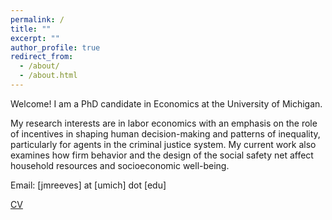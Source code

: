 ```yaml
---
permalink: /
title: ""
excerpt: ""
author_profile: true
redirect_from: 
  - /about/
  - /about.html
---
```


Welcome! I am a PhD candidate in Economics at the University of Michigan. 

My research interests are in labor economics with an emphasis on the role of incentives in shaping human decision-making and patterns of inequality, particularly for agents in the criminal justice system. My current work also examines how firm behavior and the design of the social safety net affect household resources and socioeconomic well-being.

Email: [jmreeves] at [umich] dot [edu]

[CV](https://jmreeves.github.io/files/Reeves_CV.pdf)

